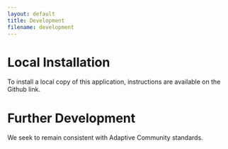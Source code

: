 ```yaml
---
layout: default
title: Development
filename: development
---
```


# Local Installation

To install a local copy of this application, instructions are available on the Github link. 

# Further Development

We seek to remain consistent with Adaptive Community standards. 